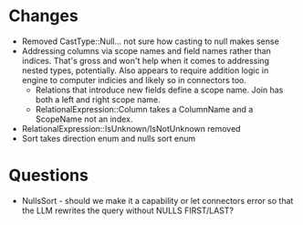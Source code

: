 # Changes

- Removed CastType::Null... not sure how casting to null makes sense
- Addressing columns via scope names and field names rather than indices. That's gross and won't help when it comes to addressing nested types, potentially. Also appears to require addition logic in engine to computer indicies and likely so in connectors too.
  - Relations that introduce new fields define a scope name. Join has both a left and right scope name.
  - RelationalExpression::Column takes a ColumnName and a ScopeName not an index.
- RelationalExpression::IsUnknown/IsNotUnknown removed
- Sort takes direction enum and nulls sort enum

# Questions

- NullsSort - should we make it a capability or let connectors error so that the LLM rewrites the query without NULLS FIRST/LAST?
